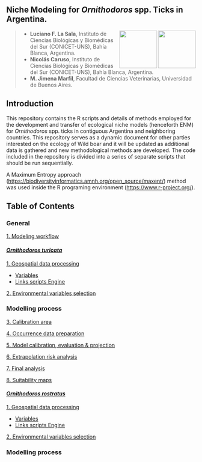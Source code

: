 
## Niche Modeling for *Ornithodoros* spp. Ticks in Argentina.

<img align="right" width="100" height="100" src="https://user-images.githubusercontent.com/20196847/121586179-ba0f1880-ca09-11eb-9a69-e4f534fafc6b.jpg">

<img align="right" width="100" height="100" src="https://user-images.githubusercontent.com/20196847/121600383-c3ed4780-ca1a-11eb-812c-e30c7c034790.png">


>* **Luciano F. La Sala**, Instituto de Ciencias Biológicas y Biomédicas del Sur (CONICET-UNS), Bahía Blanca, Argentina.  
>* **Nicolás Caruso**, Instituto de Ciencias Biológicas y Biomédicas del Sur (CONICET-UNS), Bahía Blanca, Argentina.
>* **M. Jimena Marfil**, Facultad de Ciencias Veterinarias, Universidad de Buenos Aires. 

Introduction 
----------  
This repository contains the R scripts and details of methods employed for the development and transfer of ecological niche models (henceforth ENM) for *Ornithodoros* spp. ticks in contiguous Argentina and neighboring countries.
This repository serves as a dynamic document for other parties interested on the ecology of Wild boar and it will be updated as additional data is gathered and new methodological methods are developed. 
The code included in the repository is divided into a series of separate scripts that should be run sequentially.

A Maximum Entropy approach (https://biodiversityinformatics.amnh.org/open_source/maxent/) method was used inside the R programing environment (https://www.r-project.org/).   

Table of Contents 
----------

### General

[1. Modeling workflow](./Modeling_workflow.md)

#### <ins>*Ornithodoros turicata*</ins>

[1. Geospatial data processing](./O_turicata/GEE_raster_processing/README.md)  
- [Variables](./O_turicata/GEE_raster_processing/Variables.md)
- [Links scripts Engine](./O_turicata/GEE_raster_processing/Links_scripts.md)

[2. Environmental variables selection](./O_turicata/Environmental_variables_selection/Variables_selection.md) 

### Modelling process

[3. Calibration area](./O_turicata/Calibration_area/Calibration_area.md)

[4. Occurrence data preparation](./O_turicata/Occurrence_data/Occurrence_data.md)

[5. Model calibration, evaluation & projection](./O_turicata/Model_cal_eval_proj/Model_cal_eval_proj.md)

[6. Extrapolation risk analysis](./O_turicata/Extrapolation_risk/Extrapolation_risk.md)

[7. Final analysis](./O_turicata/Final_analysis/Final_analysis.md)

[8. Suitability maps](./O_turicata/Maps/Maps.md)

#### <ins>*Ornithodoros rostratus*</ins>

[1. Geospatial data processing](./O_rostratus/GEE_raster_processing/README.md)  
- [Variables](./O_rostratus/GEE_raster_processing/Variables.md)
- [Links scripts Engine](./O_rostratus/GEE_raster_processing/Links_scripts.md)

[2. Environmental variables selection]() 

### Modelling process
